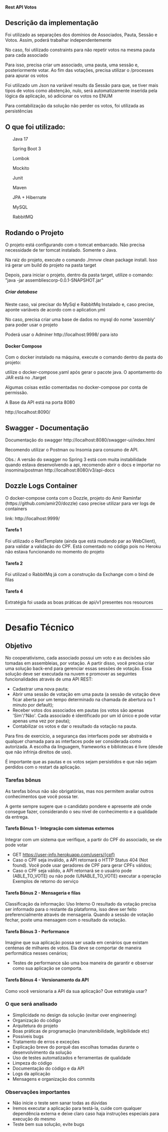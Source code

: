 #### Rest API Votos

<h2>Descrição da implementação</h2>
<p> Foi utilizado as separações dos domínios de Associados, Pauta, Sessão e Votos. Assim, poderá trabalhar independentemente </p>
<p> No caso, foi utilizado constraints para não repetir votos na mesma pauta para cada associado </p>
<p> Para isso, precisa criar um associado, uma pauta, uma sessão e, posteriormente votar. Ao fim das votações, precisa utilizar o /processes
para apurar os votos </p>
<p> Foi utilizado um Json na variável results da Sessão para que, se tiver mais tipos de votos como abstenção, nulo, será automatizamente inserida 
pela lógica da aplicação, só adicionar os votos no ENUM</p>
<p> Para contabilização da solução não perder os votos, foi utilizada as persistências </p>

<h2>O que foi utilizado:</h2>

<ul>Java 17</ul>
<ul>Spring Boot 3</ul>
<ul>Lombok</ul>
<ul>Mockito</ul>
<ul>Junit</ul>
<ul>Maven</ul>
<ul>JPA + Hibernate</ul>
<ul>MySQL</ul>
<ul>RabbitMQ</ul>

<h2>Rodando o Projeto</h2>

<p>O projeto está configurando com o tomcat embarcado. Não precisa necessidade de ter tomcat instalado. Somente o Java.</p>
<p>Na raiz do projeto, execute o comando ./mnvw clean package install. Isso irá gerar um build do projeto na pasta target</p>
<p>Depois, para iniciar o projeto, dentro da pasta target, utilize o comando: "java -jar assembliescorp-0.0.1-SNAPSHOT.jar"

<h5> Criar database </h5>
<p>Neste caso, vai precisar do MySql e RabbitMq Instalado e, caso precise, aponte variáveis de acordo com o aplication.yml</p>
<p> No caso, precisa criar uma base de dados no mysql do nome 'assembly' para poder usar o projeto </p>
<p> Poderá usar o Adminer http://localhost:9998/ para isto </p>

<h4> Docker Compose </h4>
<p>Com o docker instalado na máquina, execute o comando dentro da pasta do projeto:<p>
<p>utilize o docker-compose.yaml após gerar o pacote java. O apontamento do JAR está no ./target</p>

<p> Algumas coisas estão comentadas no docker-compose por conta de permissão.</p>

<p>A Base da API está na porta 8080</p>

http://localhost:8090/

<h2>Swagger - Documentação</h2>

<p>Documentação do swagger http://localhost:8080/swagger-ui/index.html</p>
<p>Recomendo utilizar o Postman ou Insomia para consumo de API.</p>
<p>Obs.: A versão do swagger no Spring 3 está com muita instabilidade quando estava desenvolvendo a api, recomendo abrir o docs e importar no insomina/postman http://localhost:8080/v3/api-docs</p>


<h2>Dozzle Logs Container</h2>

<p> O docker-compose conta com o Dozzle, projeto do Amir Raminfar (https://github.com/amir20/dozzle) caso precise utilizar para ver logs de containers </p>
<p> link: http://localhost:9999/ </p>

#### Tarefa 1

<p> Foi utilizado o RestTemplate (ainda que está mudando par ao WebClient), para validar a validação do CPF. Está comentado no código pois
no Heroku não estava funcionando no momento do projeto </p>

#### Tarefa 2

<p> Foi utilizad o RabbitMq já com a construção da Exchange com o bind de filas </p>

#### Tarefa 4
<p> Extratégia foi usada as boas práticas de api/v1 presentes nos resources </p>

---

# Desafio Técnico
## Objetivo
No cooperativismo, cada associado possui um voto e as decisões são tomadas em assembleias, por votação. A partir disso, você precisa criar uma solução back-end para gerenciar essas sessões de votação. Essa solução deve ser executada na nuvem e promover as seguintes funcionalidades através de uma API REST:
- Cadastrar uma nova pauta;
- Abrir uma sessão de votação em uma pauta (a sessão de votação deve ficar aberta por um tempo determinado na chamada de abertura ou 1 minuto por default);
- Receber votos dos associados em pautas (os votos são apenas 'Sim'/'Não'. Cada associado é identificado por um id único e pode votar apenas uma vez por pauta);
- Contabilizar os votos e dar o resultado da votação na pauta.

Para fins de exercício, a segurança das interfaces pode ser abstraída e qualquer chamada para as interfaces pode ser considerada como autorizada. A escolha da linguagem, frameworks e bibliotecas é livre (desde que não infrinja direitos de uso).

É importante que as pautas e os votos sejam persistidos e que não sejam perdidos com o restart da aplicação.

### Tarefas bônus
As tarefas bônus não são obrigatórias, mas nos permitem avaliar outros conhecimentos que você possa ter.

A gente sempre sugere que o candidato pondere e apresente até onde consegue fazer, considerando o seu
nível de conhecimento e a qualidade da entrega.
#### Tarefa Bônus 1 - Integração com sistemas externos
Integrar com um sistema que verifique, a partir do CPF do associado, se ele pode votar
- GET https://user-info.herokuapp.com/users/{cpf}
- Caso o CPF seja inválido, a API retornará o HTTP Status 404 (Not found). Você pode usar geradores de CPF para gerar CPFs válidos;
- Caso o CPF seja válido, a API retornará se o usuário pode (ABLE_TO_VOTE) ou não pode (UNABLE_TO_VOTE) executar a operação
Exemplos de retorno do serviço

#### Tarefa Bônus 2 - Mensageria e filas
Classificação da informação: Uso Interno
O resultado da votação precisa ser informado para o restante da plataforma, isso deve ser feito preferencialmente através de mensageria. Quando a sessão de votação fechar, poste uma mensagem com o resultado da votação.

#### Tarefa Bônus 3 - Performance
Imagine que sua aplicação possa ser usada em cenários que existam centenas de milhares de votos. Ela deve se comportar de maneira performática nesses cenários;
- Testes de performance são uma boa maneira de garantir e observar como sua aplicação se comporta.

#### Tarefa Bônus 4 - Versionamento da API
Como você versionaria a API da sua aplicação? Que estratégia usar?

### O que será analisado
- Simplicidade no design da solução (evitar over engineering)
- Organização do código
- Arquitetura do projeto
- Boas práticas de programação (manutenibilidade, legibilidade etc)
- Possíveis bugs
- Tratamento de erros e exceções
- Explicação breve do porquê das escolhas tomadas durante o desenvolvimento da solução
- Uso de testes automatizados e ferramentas de qualidade
- Limpeza do código
- Documentação do código e da API
- Logs da aplicação
- Mensagens e organização dos commits

### Observações importantes
- Não inicie o teste sem sanar todas as dúvidas
- Iremos executar a aplicação para testá-la, cuide com qualquer dependência externa e deixe claro caso haja instruções especiais para execução do mesmo
- Teste bem sua solução, evite bugs
